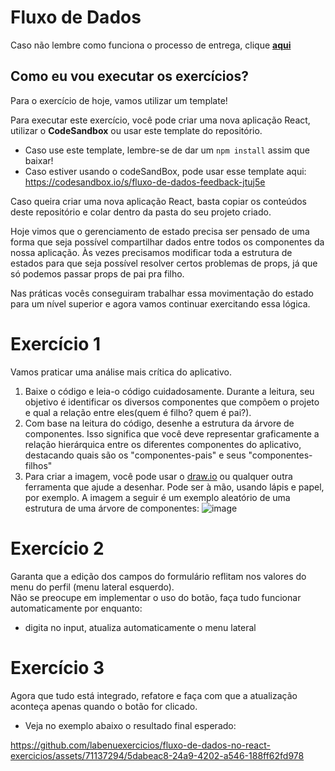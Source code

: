 # Fluxo de Dados

Caso não lembre como funciona o processo de entrega, clique [**aqui**](https://github.com/labenuexercicios/instrucoes-entrega)


## Como eu vou executar os exercícios?
Para o exercício de hoje, vamos utilizar um template!

Para executar este exercício, você pode criar uma nova aplicação React, utilizar o **CodeSandbox** ou usar este template do repositório.
- Caso use este template, lembre-se de dar um `npm install` assim que baixar! 
- Caso estiver usando o codeSandBox, pode usar esse template aqui: https://codesandbox.io/s/fluxo-de-dados-feedback-jtuj5e

Caso queira criar uma nova aplicação React, basta copiar os conteúdos deste repositório e colar dentro da pasta do seu projeto criado.

Hoje vimos que o gerenciamento de estado precisa ser pensado de uma forma que seja possível compartilhar dados entre todos os componentes da nossa aplicação. Às vezes precisamos modificar toda a estrutura de estados para que seja possível resolver certos problemas de props, já que só podemos passar props de pai pra filho.

Nas práticas vocês conseguiram trabalhar essa movimentação do estado para um nível superior e agora vamos continuar exercitando essa lógica.

# Exercício 1

Vamos praticar uma análise mais crítica do aplicativo.<br>
1. Baixe o código e leia-o código cuidadosamente. Durante a leitura, seu objetivo é identificar os diversos componentes que compõem o projeto e qual a relação entre eles(quem é filho? quem é pai?).
2. Com base na leitura do código, desenhe a estrutura da árvore de componentes. Isso significa que você deve representar graficamente a relação hierárquica entre os diferentes componentes do aplicativo, destacando quais são os "componentes-pais" e seus "componentes-filhos"
3. Para criar a imagem, você pode usar o [draw.io](https://app.diagrams.net/) ou qualquer outra ferramenta que ajude a desenhar. Pode ser à mão, usando lápis e papel, por exemplo.
A imagem a seguir é um exemplo aleatório de uma estrutura de uma árvore de componentes: ![image](https://user-images.githubusercontent.com/29845719/230494751-9d1a20c3-a654-4a49-b012-1cea2015e92c.png)


# Exercício 2

Garanta que a edição dos campos do formulário reflitam nos valores do menu do perfil (menu lateral esquerdo).<br>
Não se preocupe em implementar o uso do botão, faça tudo funcionar automaticamente por enquanto:
- digita no input, atualiza automaticamente o menu lateral

# Exercício 3

Agora que tudo está integrado, refatore e faça com que a atualização aconteça apenas quando o botão for clicado.


* Veja no exemplo abaixo o resultado final esperado:

https://github.com/labenuexercicios/fluxo-de-dados-no-react-exercicios/assets/71137294/5dabeac8-24a9-4202-a546-188ff62fd978



